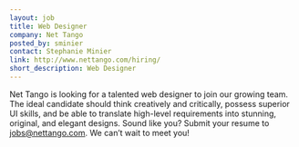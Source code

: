 ```yaml
---
layout: job
title: Web Designer
company: Net Tango
posted_by: sminier
contact: Stephanie Minier
link: http://www.nettango.com/hiring/
short_description: Web Designer
---
```


Net Tango is looking for a talented web designer to join our growing team. The ideal candidate should think creatively and critically, possess superior UI skills, and be able to translate high-level requirements into stunning, original, and elegant designs. Sound like you? Submit your resume to jobs@nettango.com. We can’t wait to meet you!